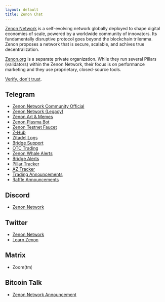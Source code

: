 ```yaml
---
layout: default
title: Zenon Chat
---
```


[Zenon Network](https://zenon.network) is a self-evolving network globally deployed to shape digital economies of scale, powered by a worldwide community of innovators. Its fundamentally disruptive protocol goes beyond the blockchain trilemma. Zenon proposes a network that is secure, scalable, and achives true decentralization.

[Zenon.org](https://ask.zenon.wiki/questions/D1V2/what-is-the-difference-between-zenon-network-and-zenon-org/E1Y2) is a separate private organization. While they run several Pillars (validators) within the Zenon Network, their focus is on performance marketing and they use proprietary, closed-source tools.

[Verify, don't trust](https://ask.zenon.wiki/questions/D1V2/what-is-the-difference-between-zenon-network-and-zenon-org/E1Y2).

## Telegram
* [Zenon Network Community Official](https://t.me/zenonofficial)
* [Zenon Network (Legacy)](https://t.me/zenonnetwork)
* [Zenon Art & Memes](https://t.me/Zenon_Art)
* [Zenon Plasma Bot](https://t.me/plasmapoints_bot)
* [Zenon Testnet Faucet](https://t.me/znn_faucet_bot)
* [Z-Hub](https://t.me/)
* [Zitadel Logs](https://t.me/Zitadel)
* [Bridge Support](https://t.me/nom_mt)
* [OTC Trading](https://t.me/znnotc)
* [Zenon Whale Alerts](https://t.me/zenonwhalealerts)
* [Bridge Alerts](https://t.me/zenon_bridge_alerts)
* [Pillar Tracker](https://t.me/pillar_tracker)
* [AZ Tracker](https://t.me/az_tracker)
* [Trading Announcements](https://t.me/wZNN_wQSR)
* [Raffle Announcements](https://t.me/zenonraffle)


## Discord
* [Zenon Network](https://discord.com/invite/zenonnetwork)

## Twitter
* [Zenon Network](https://x.com/zenon_network)
* [Learn Zenon](https://x.com/learn_network)

## Matrix
* Zoom(tm)

## Bitcoin Talk
* [Zenon Network Announcement](https://bitcointalk.org/index.php?topic=5279643.msg55303681#msg55303681)
